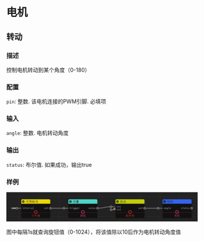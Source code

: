 电机
======
## 转动

### 描述

控制电机转动到某个角度（0-180）

### 配置

`pin`: 整数. 该电机连接的PWM引脚. 必填项

### 输入

`angle`: 整数. 电机转动角度

### 输出

`status`: 布尔值. 如果成功，输出true

### 样例

![](./pic/knob_servo.zh-CN.jpg)

图中每隔1s就查询旋钮值（0-1024），将该值除以10后作为电机转动角度值